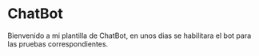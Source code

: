 # ChatBot

Bienvenido a mi plantilla de ChatBot, en unos dias se habilitara el bot para las pruebas correspondientes.
